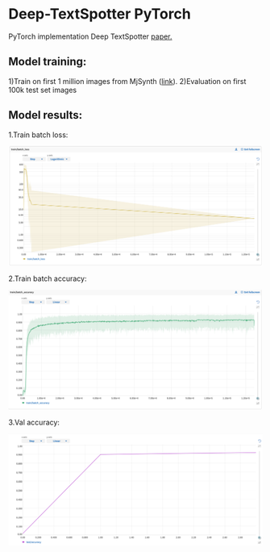 # Deep-TextSpotter PyTorch
PyTorch implementation Deep TextSpotter [paper.](https://openaccess.thecvf.com/content_ICCV_2017/papers/Busta_Deep_TextSpotter_An_ICCV_2017_paper.pdf)


## Model training:

1)Train on first 1 million images from MjSynth ([link](https://www.robots.ox.ac.uk/~vgg/data/text/)).
2)Evaluation on first 100k test set images  

## Model results:

1.Train batch loss:

![p1](results/train_batch_loss.png)

2.Train batch accuracy:

![p2](results/train_batch_accuracy.png)


3.Val accuracy:

![p3](results/val_accuracy.png)
